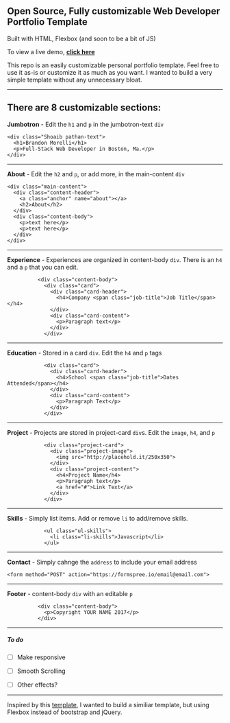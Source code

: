 ## Open Source, Fully customizable Web Developer Portfolio Template
Built with HTML, Flexbox (and soon to be a bit of JS)

To view a live demo, **[click here](https://bmorelli25.github.com/portfolio-template)**

This repo is an easily customizable personal portfolio template. Feel free to use it as-is or customize it as much as you want. I wanted to build a very simple template without any unnecessary bloat. 

---

There are 8 customizable sections:
---
**Jumbotron** - Edit the `h1` and `p` in the jumbotron-text `div`
```
<div class="Shoaib pathan-text">
  <h1>Brandon Morelli</h1>
  <p>Full-Stack Web Developer in Boston, Ma.</p>
</div>
```
---
**About** - Edit the `h2` and `p`, or add more, in the main-content `div`
```
<div class="main-content">
  <div class="content-header">
    <a class="anchor" name="about"></a>
    <h2>About</h2>
  </div>
  <div class="content-body">
    <p>text here</p>
    <p>text here</p>
  </div>
</div>
```
---
**Experience** - Experiences are organized in content-body `div`. There is an `h4` and a `p` that you can edit.
```
          <div class="content-body">
            <div class="card">
              <div class="card-header">
                <h4>Company <span class="job-title">Job Title</span></h4>
              </div>
              <div class="card-content">
                <p>Paragraph text</p>
              </div>
            </div>
```
---
**Education** - Stored in a card `div`. Edit the `h4` and `p` tags
```
            <div class="card">
              <div class="card-header">
                <h4>School <span class="job-title">Dates Attended</span></h4>
              </div>
              <div class="card-content">
                <p>Paragraph Text</p>
              </div>
            </div>
```
---
**Project** - Projects are stored in project-card `div`s. Edit the `image`, `h4`, and `p`
```
            <div class="project-card">
              <div class="project-image">
                <img src="http://placehold.it/250x350">
              </div>
              <div class="project-content">
                <h4>Project Name</h4>
                <p>Paragraph text</p>
                <a href="#">Link Text</a>
              </div>
            </div>
```
---
**Skills** - Simply list items. Add or remove `li` to add/remove skills.
```
            <ul class="ul-skills">
              <li class="li-skills">Javascript</li>
            </ul>
```
---
**Contact** - Simply cahnge the `address` to include your email address
```
<form method="POST" action="https://formspree.io/email@email.com">
```
---
**Footer** - content-body `div` with an editable `p`
```
          <div class="content-body">
            <p>Copyright YOUR NAME 2017</p>
          </div>
```
---

##### To do
- [ ] Make responsive
- [ ] Smooth Scrolling
- [ ] Other effects?


---

Inspired by this [template](https://github.com/RyanFitzgerald/devportfolio-template), I wanted to build a similiar template, but using Flexbox instead of bootstrap and jQuery.
